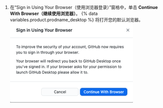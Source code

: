 1. 在“Sign in Using Your Browser（使用浏览器登录）”窗格中，单击 **Continue With Browser（继续使用浏览器）**。 {% data variables.product.prodname_desktop %} 将打开您的默认浏览器。 ![使用浏览器链接登录](/assets/images/help/desktop/sign-in-browser.png)
